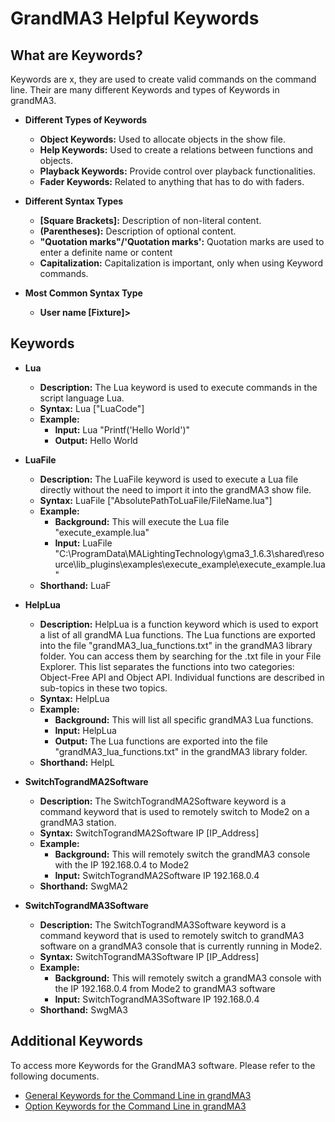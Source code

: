 # GrandMA3 Helpful Keywords

## What are Keywords?
Keywords are x, they are used to create valid commands on the command line. Their are many different Keywords and types of Keywords in grandMA3.

* **Different Types of Keywords**
    * **Object Keywords:** Used to allocate objects in the show file.
    * **Help Keywords:** Used to create a relations between functions and objects.
    * **Playback Keywords:** Provide control over playback functionalities.
    * **Fader Keywords:** Related to anything that has to do with faders.

* **Different Syntax Types**
    * **[Square Brackets]:** Description of non-literal content.
    * **(Parentheses):** Description of optional content. 
    * **"Quotation marks"/'Quotation marks':** Quotation marks are used to enter a definite name or content
    * **Capitalization:** Capitalization is important, only when using Keyword commands.

* **Most Common Syntax Type**
    * **User name [Fixture]>**

## Keywords
* **Lua** 
    * **Description:** The Lua keyword is used to execute commands in the script language Lua. 
    * **Syntax:** Lua ["LuaCode"]
    * **Example:** 
        * **Input:** Lua "Printf('Hello World')"
        * **Output:** Hello World

* **LuaFile**
    * **Description:** The LuaFile keyword is used to execute a Lua file directly without the need to import it into the grandMA3 show file.
    * **Syntax:** LuaFile ["AbsolutePathToLuaFile/FileName.lua"]
    * **Example:**
        * **Background:** This will execute the Lua file "execute_example.lua"
        * **Input:** LuaFile "C:\ProgramData\MALightingTechnology\gma3_1.6.3\shared\resource\lib_plugins\examples\execute_example\execute_example.lua"
    * **Shorthand:** LuaF

* **HelpLua**
    * **Description:** HelpLua is a function keyword which is used to export a list of all grandMA Lua functions. The Lua functions are exported into the file "grandMA3_lua_functions.txt" in the grandMA3 library folder. You can access them by searching for the .txt file in your File Explorer. This list separates the functions into two categories: Object-Free API and Object API. Individual functions are described in sub-topics in these two topics.
    * **Syntax:** HelpLua
    * **Example:**
        * **Background:** This will list all specific grandMA3 Lua functions.
        * **Input:** HelpLua
        * **Output:** The Lua functions are exported into the file "grandMA3_lua_functions.txt" in the grandMA3 library folder.
    * **Shorthand:** HelpL

* **SwitchTograndMA2Software**
    * **Description:** The SwitchTograndMA2Software keyword is a command keyword that is used to remotely switch to Mode2 on a grandMA3 station. 
    * **Syntax:** SwitchTograndMA2Software IP [IP_Address]
    * **Example:**
        * **Background:** This will remotely switch the grandMA3 console with the IP 192.168.0.4 to Mode2
        * **Input:** SwitchTograndMA2Software IP 192.168.0.4
    * **Shorthand:** SwgMA2
    
* **SwitchTograndMA3Software**
    * **Description:** The SwitchTograndMA3Software keyword is a command keyword that is used to remotely switch to grandMA3 software on a grandMA3 console that is currently running in Mode2.
    * **Syntax:** SwitchTograndMA3Software IP [IP_Address]
    * **Example:**
        * **Background:** This will remotely switch a grandMA3 console with the IP 192.168.0.4 from Mode2 to grandMA3 software
        * **Input:** SwitchTograndMA3Software IP 192.168.0.4
    * **Shorthand:** SwgMA3

## Additional Keywords
To access more Keywords for the GrandMA3 software. Please refer to the following documents.

* [General Keywords for the Command Line in grandMA3](https://help2.malighting.com/Page/grandMA3/csk_general_keywords/en/1.9)
* [Option Keywords for the Command Line in grandMA3](https://help2.malighting.com/Page/grandMA3/option_keywords/en/1.9)